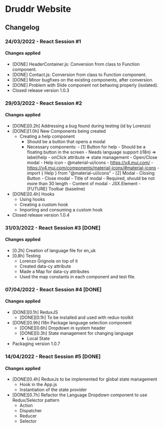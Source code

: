 # Druddr Website

## Changelog

### 24/03/2022 - React Session #1

#### Changes applied

-   [DONE] HeaderContainer.js: Conversion from class to Function component.
-   [DONE] Contact.js: Conversion from class to Function component.
-   [DONE] Minor bugfixes on the existing components, after conversion.
-   [DONE] Problem with Slide component not behaving properly (isolated).
-   Closed release version 1.0.3

### 29/03/2022 - React Session #2

#### Changes applied

-   [DONE][0.2h] Addressing a bug found during testing (id by Lorenzo)
-   [DONE][1.0h] New Components being created
    -   Creating a help component
        -   Should be a button that opens a modal
        -   Necessary components: - [1] Button for help - Should be a floating button in the screen - Needs language support (i18n) => label/help - onClick attribute => state management - Open/Close modal - Help icon - @material-ui/icons - https://v4.mui.com/ - https://v4.mui.com/components/material-icons/#material-icons - import { Help } from "@material-ui/icons" - [2] Modal - Closing Button - Close modal - Title of modal - Required, should be not more than 30 length - Content of modal - JSX.Element - [FUTURE] Toolbar (baseline)
-   [DONE][0.4h] Hooks
    -   Using hooks
    -   Creating a custom hook
    -   Importing and consuming a custom hook
-   Closed release version 1.0.4

### 31/03/2022 - React Session #3 [DONE]

#### Changes applied

-   [0.2h] Creation of language file for en_uk
-   [0.8h] Testing
    -   Lorenzo Grignola on top of it
    -   Created data-cy attribute
    -   Made a Map for data-cy attributes
    -   Used the map constants in each component and test file.

### 07/04/2022 - React Session #4 [DONE]

#### Changes applied

-   [DONE][0.1h] ReduxJS
    -   [DONE][0.1h] To be installed and used with redux-toolkit
-   [DONE][0.9h] I18n Package language selection component
    -   [DONE][0.6h] Dropdown in system header
    -   [DONE][0.3h] State management for changing language
        -   Local State
-   Packaging version 1.0.7

### 14/04/2022 - React Session #5 [DONE]

#### Changes applied

-   [DONE][0.4h] ReduxJs to be implemented for global state management
    -   Hook in the App.js
    -   Instantiation of the state provider
-   [DONE][0.7h] Refactor the Language Dropdown component to use Redux/Selector pattern
    -   Action
    -   Dispatcher
    -   Reducer
    -   Selector
